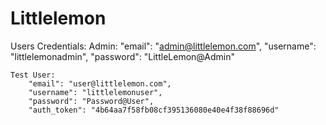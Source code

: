 # Littlelemon

Users Credentials:
    Admin:
        "email": "admin@littlelemon.com",
        "username": "littlelemonadmin",
        "password": "LittleLemon@Admin"

    Test User:
        "email": "user@littlelemon.com",
        "username": "littlelemonuser",
        "password": "Password@User",
        "auth_token": "4b64aa7f58fb08cf395136080e40e4f38f88696d"